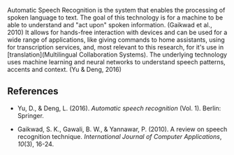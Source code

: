 Automatic Speech Recognition is the system that enables the processing of spoken language to text. The goal of this technology is for a machine to be able to understand and "act upon" spoken information. (Gaikwad et al., 2010) It allows for hands-free interaction with devices and can be used for a wide range of applications, like giving commands to home assistants, using for transcription services, and, most relevant to this research, for it's use in [translation](Multilingual Collaboration Systems). The underlying technology uses machine learning and neural networks to understand speech patterns, accents and context. (Yu & Deng, 2016)

## References
- Yu, D., & Deng, L. (2016). _Automatic speech recognition_ (Vol. 1). Berlin: Springer.

- Gaikwad, S. K., Gawali, B. W., & Yannawar, P. (2010). A review on speech recognition technique. _International Journal of Computer Applications_, _10_(3), 16-24.
